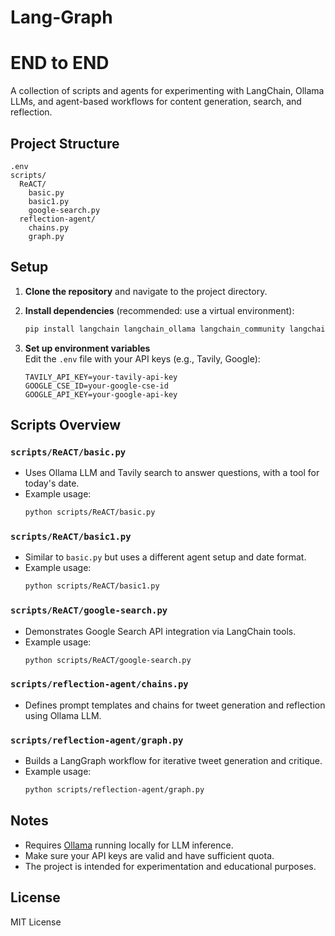 # Lang-Graph
# END to END
A collection of scripts and agents for experimenting with LangChain, Ollama LLMs, and agent-based workflows for content generation, search, and reflection.

## Project Structure

```
.env
scripts/
  ReACT/
    basic.py
    basic1.py
    google-search.py
  reflection-agent/
    chains.py
    graph.py
```

## Setup

1. **Clone the repository** and navigate to the project directory.

2. **Install dependencies** (recommended: use a virtual environment):

   ```sh
   pip install langchain langchain_ollama langchain_community langchain_core langgraph python-dotenv
   ```

3. **Set up environment variables**  
   Edit the `.env` file with your API keys (e.g., Tavily, Google):

   ```
   TAVILY_API_KEY=your-tavily-api-key
   GOOGLE_CSE_ID=your-google-cse-id
   GOOGLE_API_KEY=your-google-api-key
   ```

## Scripts Overview

### `scripts/ReACT/basic.py`

- Uses Ollama LLM and Tavily search to answer questions, with a tool for today's date.
- Example usage:  
  ```sh
  python scripts/ReACT/basic.py
  ```

### `scripts/ReACT/basic1.py`

- Similar to `basic.py` but uses a different agent setup and date format.
- Example usage:  
  ```sh
  python scripts/ReACT/basic1.py
  ```

### `scripts/ReACT/google-search.py`

- Demonstrates Google Search API integration via LangChain tools.
- Example usage:  
  ```sh
  python scripts/ReACT/google-search.py
  ```

### `scripts/reflection-agent/chains.py`

- Defines prompt templates and chains for tweet generation and reflection using Ollama LLM.

### `scripts/reflection-agent/graph.py`

- Builds a LangGraph workflow for iterative tweet generation and critique.
- Example usage:  
  ```sh
  python scripts/reflection-agent/graph.py
  ```

## Notes

- Requires [Ollama](https://ollama.com/) running locally for LLM inference.
- Make sure your API keys are valid and have sufficient quota.
- The project is intended for experimentation and educational purposes.

## License

MIT License
